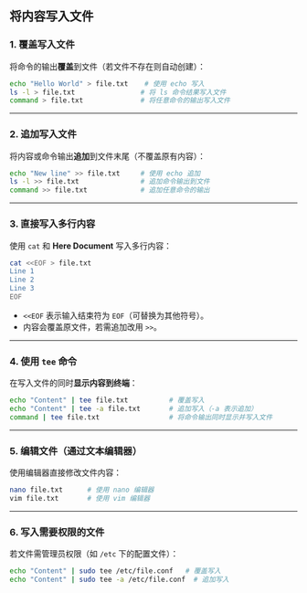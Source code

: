 ## 将内容写入文件

### **1. 覆盖写入文件**
将命令的输出**覆盖**到文件（若文件不存在则自动创建）：

```bash
echo "Hello World" > file.txt    # 使用 echo 写入
ls -l > file.txt                # 将 ls 命令结果写入文件
command > file.txt              # 将任意命令的输出写入文件
```

---

### **2. 追加写入文件**
将内容或命令输出**追加**到文件末尾（不覆盖原有内容）：
```bash
echo "New line" >> file.txt     # 使用 echo 追加
ls -l >> file.txt               # 追加命令输出到文件
command >> file.txt             # 追加任意命令的输出
```

---

### **3. 直接写入多行内容**
使用 `cat` 和 **Here Document** 写入多行内容：
```bash
cat <<EOF > file.txt
Line 1
Line 2
Line 3
EOF
```
- `<<EOF` 表示输入结束符为 `EOF`（可替换为其他符号）。
- 内容会覆盖原文件，若需追加改用 `>>`。

---

### **4. 使用 `tee` 命令**
在写入文件的同时**显示内容到终端**：
```bash
echo "Content" | tee file.txt          # 覆盖写入
echo "Content" | tee -a file.txt       # 追加写入（-a 表示追加）
command | tee file.txt                 # 将命令输出同时显示并写入文件
```

---

### **5. 编辑文件（通过文本编辑器）**
使用编辑器直接修改文件内容：
```bash
nano file.txt      # 使用 nano 编辑器
vim file.txt       # 使用 vim 编辑器
```

---

### **6. 写入需要权限的文件**
若文件需管理员权限（如 `/etc` 下的配置文件）：
```bash
echo "Content" | sudo tee /etc/file.conf   # 覆盖写入
echo "Content" | sudo tee -a /etc/file.conf  # 追加写入
```

